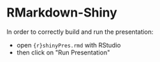 # RMarkdown-Shiny

In order to correctly build and run the presentation: 
* open ```{r}shinyPres.rmd``` with RStudio 
* then click on "Run Presentation"
